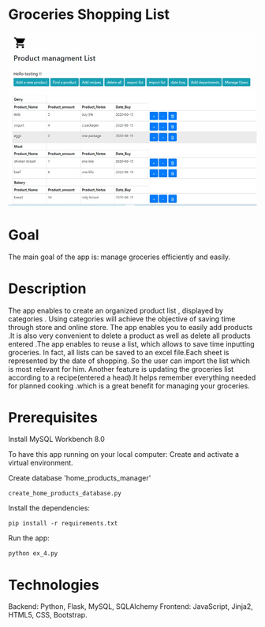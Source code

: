 # Groceries Shopping List
![Image](newpic.jpg)
# Goal

The main goal of the app is: manage groceries efficiently and easily.
# Description
The app enables to create an organized product list , displayed by categories . Using categories will achieve the objective of saving time through store and online store. The app enables you to easily add products .It is also  very convenient to delete a product as well as delete all products entered .The app enables to reuse a list, which allows to save time inputting groceries. In fact, all lists can be saved to an excel file.Each sheet is represented by the date of shopping. So the user can import the list which is most relevant for him. 
Another feature is updating the groceries list according to a recipe(entered a head).It helps remember everything needed for planned cooking .which is a great benefit for managing your  groceries. 

# Prerequisites

Install MySQL Workbench 8.0

To have this app running on your local computer: Create and activate a virtual environment.

Create database 'home_products_manager'

```
create_home_products_database.py
```

Install the dependencies:

```
pip install -r requirements.txt
```
Run the app:

```
python ex_4.py
```

# Technologies
Backend: Python, Flask, MySQL, SQLAlchemy
Frontend: JavaScript,  Jinja2, HTML5, CSS, Bootstrap.
